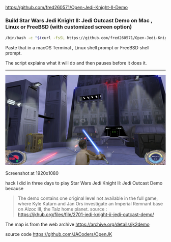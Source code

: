 https://github.com/fred260571/Open-Jedi-Knight-II-Demo


### Build Star Wars Jedi Knight II: Jedi Outcast Demo on Mac , Linux or FreeBSD (with customized screen option)


```bash
/bin/bash -c "$(curl -fsSL https://github.com/fred260571/Open-Jedi-Knight-II-Demo/build.sh)"
```


Paste that in a macOS Terminal , Linux shell prompt or FreeBSD shell prompt.


The script explains what it will do and then pauses before it does it.


***


![Screenshot at 1920x1080](https://github.com/fred260571/Open-Jedi-Knight-II-Demo/blob/main/Jedi-Knight-II-Demo.jpg)


Screenshot at 1920x1080


hack I did in three days to play Star Wars Jedi Knight II: Jedi Outcast Demo because


>The demo contains one original level not available in the full game, where Kyle Katarn and Jan Ors investigate an Imperial Remnant base on Alzoc III, the Talz home planet.
source : https://jkhub.org/files/file/2701-jedi-knight-ii-jedi-outcast-demo/





The map is from the web archive
https://archive.org/details/jk2demo


source code
https://github.com/JACoders/OpenJK
